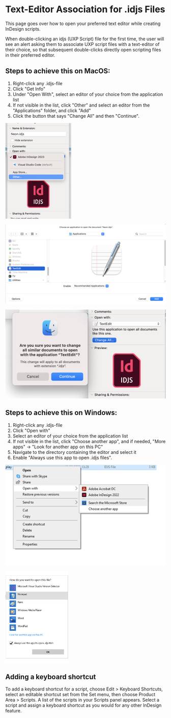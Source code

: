 # Text-Editor Association for .idjs Files

This page goes over how to open your preferred text editor while creating InDesign scripts. 

When double-clicking an idjs (UXP Script) file for the first time, the user will see an alert asking them to associate UXP script files with a text-editor of their choice, so that subsequent double-clicks directly open scripting files in their preferred editor.

## Steps to achieve this on MacOS:

1. Right-click any .idjs-file
2. Click "Get Info"
3. Under "Open With",  select an editor of your choice from the application list 
4. If not visible in the list, click "Other" and select an editor from the "Applications" folder, and click "Add"
5. Click the button that says "Change All" and then "Continue".

![Mac Text-Editor Association for .idjs Files](1.png)

![Mac Text-Editor Association for .idjs Files](2.png)

![Mac Text-Editor Association for .idjs Files](3.png)

## Steps to achieve this on Windows:

1. Right-click any .idjs-file
2. Click "Open with"
3. Select an editor of your choice from the application list 
4. If not visible in the list, click "Choose another app", and if needed, "More apps" → "Look for another app on this PC" 
5. Navigate to the directory containing the editor and select it
6. Enable "Always use this app to open .idjs files".

![Windows Text-Editor Association for .idjs Files](4.png)

![Windows Text-Editor Association for .idjs Files](5.png)

## Adding a keyboard shortcut

To add a keyboard shortcut for a script, choose Edit > Keyboard Shortcuts, select an editable shortcut set from the Set menu, then choose Product Area > Scripts. A list of the scripts in your Scripts panel appears. Select a script and assign a keyboard shortcut as you would for any other InDesign feature.